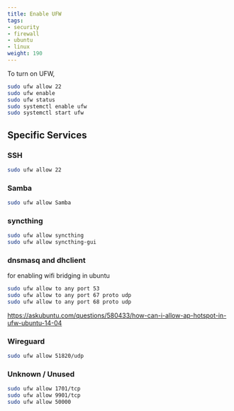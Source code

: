 ```yaml
---
title: Enable UFW
tags:
- security
- firewall
- ubuntu
- linux
weight: 190
---
```


To turn on UFW,

```bash
sudo ufw allow 22
sudo ufw enable
sudo ufw status
sudo systemctl enable ufw
sudo systemctl start ufw
```

## Specific Services

### SSH

```bash
sudo ufw allow 22
```

### Samba

```bash
sudo ufw allow Samba
```

### syncthing

```bash
sudo ufw allow syncthing
sudo ufw allow syncthing-gui
```

### dnsmasq and dhclient

for enabling wifi bridging in ubuntu

```bash
sudo ufw allow to any port 53
sudo ufw allow to any port 67 proto udp
sudo ufw allow to any port 68 proto udp
```

<https://askubuntu.com/questions/580433/how-can-i-allow-ap-hotspot-in-ufw-ubuntu-14-04>

### Wireguard

```bash
sudo ufw allow 51820/udp
```

### Unknown / Unused

```bash
sudo ufw allow 1701/tcp
sudo ufw allow 9901/tcp
sudo ufw allow 50000
```

